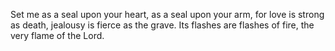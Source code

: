 Set me as a seal upon your heart, as a seal upon your arm, for love is strong as death, jealousy is fierce as the grave. Its flashes are flashes of fire, the very flame of the Lord.
